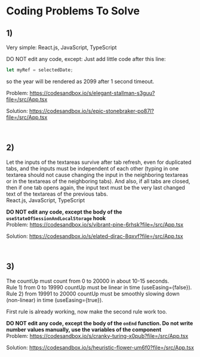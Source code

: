 # Coding Problems To Solve

## 1)<br />
Very simple:
React.js, JavaScript, TypeScript

DO NOT edit any code, except:
Just add little code after this line:
```typescript
let myRef = selectedDate;
```
so the year will be rendered as 2099
after 1 second timeout.

Problem:
https://codesandbox.io/s/elegant-stallman-s3guu?file=/src/App.tsx

Solution:
https://codesandbox.io/s/epic-stonebraker-po87l?file=/src/App.tsx

<br />

## 2)<br />
Let the inputs of the textareas survive after tab refresh, even for duplicated tabs, and the inputs must be independent of each other (typing in one textarea should not cause changing the input in the neighboring textareas or in the textareas of the neighboring tabs). And also, if all tabs are closed, then if one tab opens again, the input text must be the very last changed text of the textareas of the previous tabs.<br />
React.js, JavaScript, TypeScript

**DO NOT edit any code, except the body of the `useStateOfSessionAndLocalStorage` hook**<br />
Problem:
https://codesandbox.io/s/vibrant-pine-6rhsk?file=/src/App.tsx

Solution:
https://codesandbox.io/s/elated-dirac-8qxvf?file=/src/App.tsx


<br />

## 3)<br />
The countUp must count from 0 to 20000 in about 10-15 seconds.<br />
Rule 1) from 0 to 19990 countUp must be linear in time (useEasing={false}).<br />
Rule 2) from 19991 to 20000 countUp must be smoothly slowing down (non-linear) in time (useEasing={true}).<br />

First rule is already working, now make the second rule work too.

**DO NOT edit any code, except the body of the `onEnd` function. Do not write number values manually, use the variables of the component**<br />
Problem:
https://codesandbox.io/s/cranky-turing-x0pub?file=/src/App.tsx

Solution:
https://codesandbox.io/s/heuristic-flower-um6f0?file=/src/App.tsx


<br />

